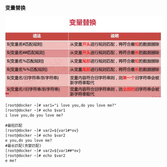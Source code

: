 ### 变量替换

![image-20220428102902189](shell.assets/image-20220428102902189.png)



```
[root@docker ~]# var1="i love you,do you love me?"
[root@docker ~]# echo $var1
i love you,do you love me? 

#最短匹配
[root@docker ~]# var2=${var1#*ov}
[root@docker ~]# echo $var2
e you,do you love me?
#最长匹配(贪婪匹配)
[root@docker ~]# var2=${var1##*ov}
[root@docker ~]# echo $var2
e me?

```

